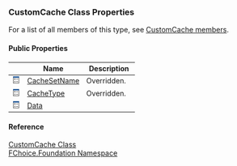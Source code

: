 ﻿### CustomCache Class Properties

For a list of all members of this type, see [CustomCache members](fcSDK~FChoice.Foundation.CustomCache_members.md).

#### Public Properties

|   | Name | Description |
| --- | --- | --- |
| ![Public Property](dotnetimages/publicProperty.png) | [CacheSetName](fcSDK~FChoice.Foundation.CustomCache~CacheSetName.md) | Overridden.    |
| ![Public Property](dotnetimages/publicProperty.png) | [CacheType](fcSDK~FChoice.Foundation.CustomCache~CacheType.md) | Overridden.    |
| ![Public Property](dotnetimages/publicProperty.png) | [Data](fcSDK~FChoice.Foundation.CustomCache~Data.md) |   |





#### Reference

[CustomCache Class](fcSDK~FChoice.Foundation.CustomCache.md)  
[FChoice.Foundation Namespace](fcSDK~FChoice.Foundation_namespace.md)